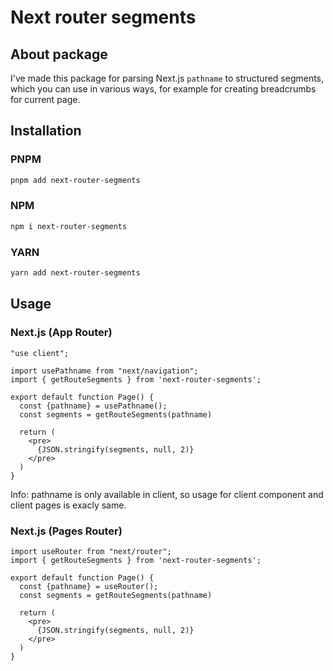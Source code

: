 # Next router segments

## About package

I've made this package for parsing Next.js `pathname` to structured segments, which you can use in various ways, for
example for creating breadcrumbs for current page.

## Installation

### PNPM

```bash
pnpm add next-router-segments
```

### NPM

```bash
npm i next-router-segments
```

### YARN

```bash
yarn add next-router-segments
```

## Usage

### Next.js (App Router)

```tsx
"use client";

import usePathname from "next/navigation";
import { getRouteSegments } from 'next-router-segments';

export default function Page() {
  const {pathname} = usePathname();
  const segments = getRouteSegments(pathname)
  
  return (
    <pre>
      {JSON.stringify(segments, null, 2)}
    </pre>
  )
}
```

Info: pathname is only available in client, so usage for client component and client pages is exacly same.

### Next.js (Pages Router)

```tsx
import useRouter from "next/router";
import { getRouteSegments } from 'next-router-segments';

export default function Page() {
  const {pathname} = useRouter();
  const segments = getRouteSegments(pathname)
  
  return (
    <pre>
      {JSON.stringify(segments, null, 2)}
    </pre>
  )
}
```
